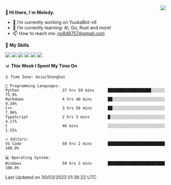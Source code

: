 <a href="#">
  <img align="right" src="https://github-readme-stats.vercel.app/api?username=melodyyuuka&count_private=true&show_icons=true" />
</a>

**👋 Hi there, I`m Melody.**

- 🔭 I’m currently working on YuukaBot-v6
- 🌱 I’m currently learning: AI, Go, Rust and more!
- 📫 How to reach me: no848757@gmail.com

🌟 **My Skills** 

![](https://img.shields.io/badge/-Python-3e74a2?style=flat-square&logo=Python&logoColor=fff)
![](https://img.shields.io/badge/-Java-007396?style=flat-square&logo=OpenJDK&logoColor=fff)
![](https://img.shields.io/badge/-Node.js-339933?style=flat-square&logo=Node.js&logoColor=fff)
![](https://img.shields.io/badge/-Git-f05032?style=flat-square&logo=git&logoColor=fff)
![](https://img.shields.io/badge/-PostgreSQL-4169e1?style=flat-square&logo=PostgreSQL&logoColor=fff)
![](https://img.shields.io/badge/-VSCode-007acc?style=flat-square&logo=Visual-Studio-Code&logoColor=fff)


<!--START_SECTION:waka-->
📊 **This Week I Spent My Time On** 

```text
⌚︎ Time Zone: Asia/Shanghai

💬 Programming Languages: 
Python                   37 hrs 59 mins      ███████████████████░░░░░░   75.9% 
Markdown                 4 hrs 40 mins       ██░░░░░░░░░░░░░░░░░░░░░░░   9.34% 
C++                      3 hrs 58 mins       ██░░░░░░░░░░░░░░░░░░░░░░░   7.96% 
TypeScript               2 hrs 5 mins        █░░░░░░░░░░░░░░░░░░░░░░░░   4.17% 
C                        46 mins             ░░░░░░░░░░░░░░░░░░░░░░░░░   1.55%

🔥 Editors: 
VS Code                  50 hrs 2 mins       █████████████████████████   100.0%

💻 Operating System: 
Windows                  50 hrs 2 mins       █████████████████████████   100.0%

```


 Last Updated on 30/03/2023 01:36:22 UTC
<!--END_SECTION:waka-->
